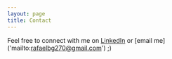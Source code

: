 ```yaml
---
layout: page
title: Contact
---
```


Feel free to connect with me on [LinkedIn](https://www.linkedin.com/in/rafaelbg27/) or [email me] ('mailto:rafaelbg270@gmail.com') ;)